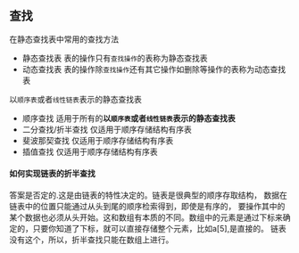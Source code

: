 ## 查找

在静态查找表中常用的查找方法

 - 静态查找表  表的操作只有`查找操作`的表称为静态查找表
 - 动态查找表  表的操作除`查找操作`还有其它操作如删除等操作的表称为动态查找表

以`顺序表`或者`线性链表`表示的静态查找表

 - 顺序查找   适用于所有的**以`顺序表`或者`线性链表`表示的静态查找表**
 - 二分查找/折半查找     仅适用于顺序存储结构有序表
 - 斐波那契查找         仅适用于顺序存储结构有序表
 - 插值查找             仅适用于顺序存储结构有序表
 
#### 如何实现链表的折半查找

答案是否定的.这是由链表的特性决定的。链表是很典型的顺序存取结构，
数据在链表中的位置只能通过从头到尾的顺序检索得到，即使是有序的，
要操作其中的某个数据也必须从头开始。这和数组有本质的不同。数组中的元素是通过下标来确定的，只要你知道了下标，就可以直接存储整个元素，比如a[5],是直接的。
链表没有这个，所以，折半查找只能在数组上进行。 